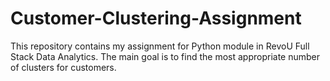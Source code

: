 # Customer-Clustering-Assignment
This repository contains my assignment for Python module in RevoU Full Stack Data Analytics.
The main goal is to find the most appropriate number of clusters for customers.
